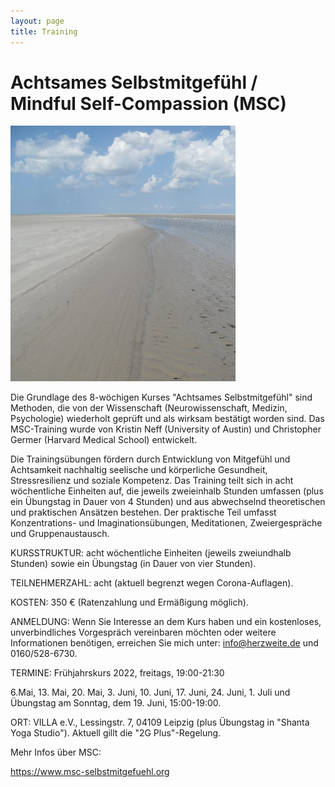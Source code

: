 ```yaml
---
layout: page
title: Training
---
```


# Achtsames Selbstmitgefühl / Mindful Self-Compassion (MSC)


![Bild zu Training](/images/training.jpg)

Die Grundlage des 8-wöchigen Kurses "Achtsames Selbstmitgefühl" sind Methoden, die von der Wissenschaft (Neurowissenschaft, 
Medizin, Psychologie) wiederholt geprüft und als wirksam bestätigt worden sind. Das MSC-Training wurde von Kristin Neff (University of Austin) und Christopher Germer (Harvard Medical School) entwickelt. 

Die Trainingsübungen fördern durch Entwicklung von Mitgefühl und Achtsamkeit nachhaltig seelische und körperliche Gesundheit, Stressresilienz und soziale Kompetenz. Das Training teilt sich in acht wöchentliche Einheiten auf, die jeweils zweieinhalb Stunden umfassen (plus ein Übungstag in Dauer von 4 Stunden) und aus abwechselnd theoretischen und praktischen Ansätzen bestehen. Der praktische Teil umfasst Konzentrations- und
Imaginationsübungen, Meditationen, Zweiergespräche und Gruppenaustausch.

KURSSTRUKTUR:
acht wöchentliche Einheiten (jeweils zweiundhalb Stunden) sowie ein Übungstag (in Dauer von vier Stunden).

TEILNEHMERZAHL: acht (aktuell begrenzt wegen Corona-Auflagen).

KOSTEN:
350 € (Ratenzahlung und Ermäßigung möglich).

ANMELDUNG:
Wenn Sie Interesse an dem Kurs haben und ein kostenloses, unverbindliches Vorgespräch vereinbaren möchten oder weitere Informationen benötigen, erreichen Sie mich unter: info@herzweite.de und 0160/528-6730.

TERMINE:
Frühjahrskurs 2022, freitags, 19:00-21:30 

6.Mai, 13. Mai, 20. Mai, 3. Juni, 10. Juni, 17. Juni, 24. Juni, 1. Juli und Übungstag am Sonntag, dem 19. Juni, 15:00-19:00.

ORT: VILLA e.V., Lessingstr. 7, 04109 Leipzig (plus Übungstag in "Shanta Yoga Studio"). Aktuell gillt die "2G Plus"-Regelung.

Mehr Infos über MSC: 

https://www.msc-selbstmitgefuehl.org




